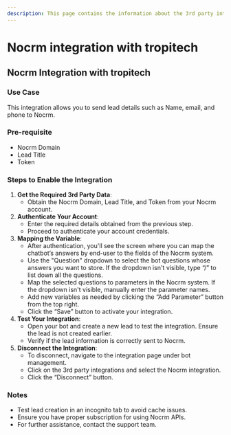 ```yaml
---
description: This page contains the information about the 3rd party integrations.
---
```


# Nocrm integration with tropitech

## Nocrm Integration with tropitech

### Use Case

This integration allows you to send lead details such as Name, email, and phone to Nocrm.

### Pre-requisite

* Nocrm Domain
* Lead Title
* Token

### Steps to Enable the Integration

1. **Get the Required 3rd Party Data**:
   * Obtain the Nocrm Domain, Lead Title, and Token from your Nocrm account.
2. **Authenticate Your Account**:
   * Enter the required details obtained from the previous step.
   * Proceed to authenticate your account credentials.
3. **Mapping the Variable**:
   * After authentication, you'll see the screen where you can map the chatbot’s answers by end-user to the fields of the Nocrm system.
   * Use the "Question" dropdown to select the bot questions whose answers you want to store. If the dropdown isn't visible, type “/” to list down all the questions.
   * Map the selected questions to parameters in the Nocrm system. If the dropdown isn't visible, manually enter the parameter names.
   * Add new variables as needed by clicking the “Add Parameter” button from the top right.
   * Click the “Save” button to activate your integration.
4. **Test Your Integration**:
   * Open your bot and create a new lead to test the integration. Ensure the lead is not created earlier.
   * Verify if the lead information is correctly sent to Nocrm.
5. **Disconnect the Integration**:
   * To disconnect, navigate to the integration page under bot management.
   * Click on the 3rd party integrations and select the Nocrm integration.
   * Click the “Disconnect” button.

### Notes

* Test lead creation in an incognito tab to avoid cache issues.
* Ensure you have proper subscription for using Nocrm APIs.
* For further assistance, contact the support team.
